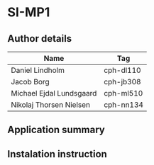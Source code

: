 # SI-MP1

## Author details

| Name                     | Tag       |
| ------------------------ | --------- |
| Daniel Lindholm          | cph-dl110 |
| Jacob Borg               | cph-jb308 |
| Michael Ejdal Lundsgaard | cph-ml510 |
| Nikolaj Thorsen Nielsen  | cph-nn134 |

## Application summary

## Instalation instruction
